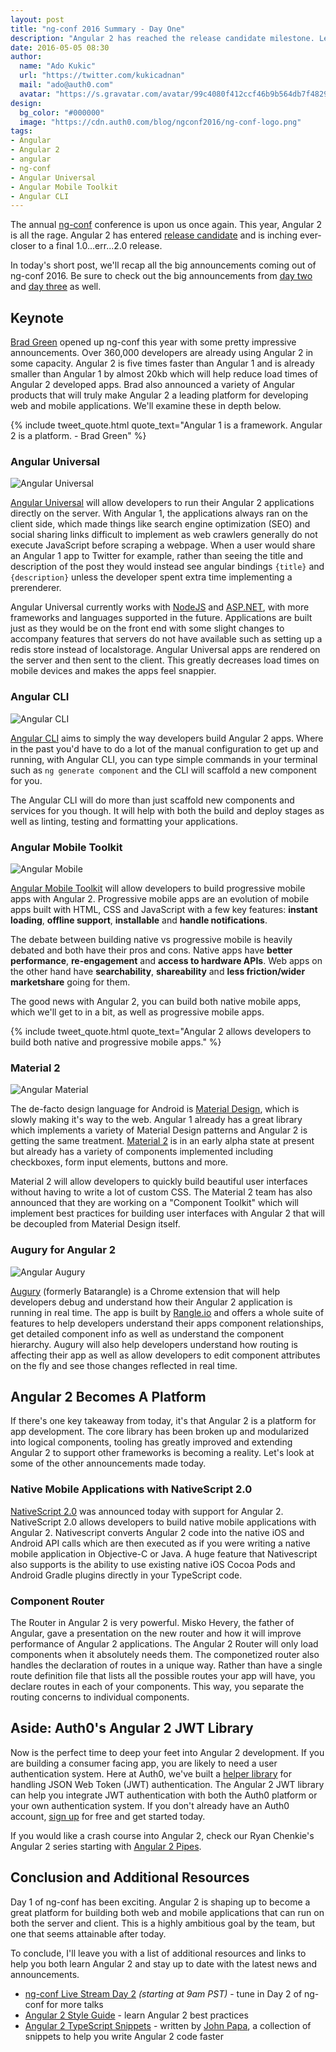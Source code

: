 ```yaml
---
layout: post
title: "ng-conf 2016 Summary - Day One"
description: "Angular 2 has reached the release candidate milestone. Learn more and get caught up on all the news coming out of ng-conf 2016."
date: 2016-05-05 08:30
author: 
  name: "Ado Kukic"
  url: "https://twitter.com/kukicadnan"
  mail: "ado@auth0.com"
  avatar: "https://s.gravatar.com/avatar/99c4080f412ccf46b9b564db7f482907?s=200"
design: 
  bg_color: "#000000"
  image: "https://cdn.auth0.com/blog/ngconf2016/ng-conf-logo.png"
tags: 
- Angular
- Angular 2
- angular
- ng-conf
- Angular Universal
- Angular Mobile Toolkit
- Angular CLI
---
```


The annual [ng-conf](https://www.ng-conf.org/) conference is upon us once again. This year, Angular 2 is all the rage. Angular 2 has entered [release candidate](https://github.com/angular/angular/blob/master/CHANGELOG.md#200-rc0-2016-05-02) and is inching ever-closer to a final 1.0...err...2.0 release.

In today's short post, we'll recap all the big announcements coming out of ng-conf 2016. Be sure to check out the big announcements from [day two](https://auth0.com/blog/2016/05/06/ng-conf-summary-day-2/) and [day three](https://auth0.com/blog/2016/05/07/ng-conf-summary-day-3/) as well.

## Keynote

[Brad Green](https://twitter.com/bradlygreen) opened up ng-conf this year with some pretty impressive announcements. Over 360,000 developers are already using Angular 2 in some capacity. Angular 2 is five times faster than Angular 1 and is already smaller than Angular 1 by almost 20kb which will help reduce load times of Angular 2 developed apps. Brad also announced a variety of Angular products that will truly make Angular 2 a leading platform for developing web and mobile applications. We'll examine these in depth below.

{% include tweet_quote.html quote_text="Angular 1 is a framework. Angular 2 is a platform. - Brad Green" %}

### Angular Universal

![Angular Universal](https://cdn.auth0.com/blog/ngconf2016/universal.png)

[Angular Universal](https://universal.angular.io) will allow developers to run their Angular 2 applications directly on the server. With Angular 1, the applications always ran on the client side, which made things like search engine optimization (SEO) and social sharing links difficult to implement as web crawlers generally do not execute JavaScript before scraping a webpage. When a user would share an Angular 1 app to Twitter for example, rather than seeing the title and description of the post they would instead see angular bindings `{title}` and `{description}` unless the developer spent extra time implementing a prerenderer.

Angular Universal currently works with [NodeJS](https://nodejs.org/en/) and [ASP.NET](http://www.asp.net/), with more frameworks and languages supported in the future. Applications are built just as they would be on the front end with some slight changes to accompany features that servers do not have available such as setting up a redis store instead of localstorage. Angular Universal apps are rendered on the server and then sent to the client. This greatly decreases load times on mobile devices and makes the apps feel snappier.

### Angular CLI

![Angular CLI](https://cdn.auth0.com/blog/ngconf2016/cli.png)

[Angular CLI](https://cli.angular.io) aims to simply the way developers build Angular 2 apps. Where in the past you'd have to do a lot of the manual configuration to get up and running, with Angular CLI, you can type simple commands in your terminal such as `ng generate component` and the CLI will scaffold a new component for you.

The Angular CLI will do more than just scaffold new components and services for you though. It will help with both the build and deploy stages as well as linting, testing and formatting your applications.

### Angular Mobile Toolkit

![Angular Mobile](https://cdn.auth0.com/blog/ngconf2016/mobile.png)

[Angular Mobile Toolkit](https://mobile.angular.io) will allow developers to build progressive mobile apps with Angular 2. Progressive mobile apps are an evolution of mobile apps built with HTML, CSS and JavaScript with a few key features: **instant loading**, **offline support**, **installable** and **handle notifications**.
 
 The debate between building native vs progressive mobile is heavily debated and both have their pros and cons. Native apps have **better performance**, **re-engagement** and **access to hardware APIs**. Web apps on the other hand have **searchability**, **shareability** and **less friction/wider marketshare** going for them.
 
 The good news with Angular 2, you can build both native mobile apps, which we'll get to in a bit, as well as progressive mobile apps.
 
 {% include tweet_quote.html quote_text="Angular 2 allows developers to build both native and progressive mobile apps." %}
 
### Material 2

![Angular Material](https://cdn.auth0.com/blog/ngconf2016/material.png)
 
The de-facto design language for Android is [Material Design](https://www.google.com/design/spec/material-design/introduction.html), which is slowly making it's way to the web. Angular 1 already has a great library which implements a variety of Material Design patterns and Angular 2 is getting the same treatment. [Material 2](https://material.angular.io/) is in an early alpha state at present but already has a variety of components implemented including checkboxes, form input elements, buttons and more.
 
Material 2 will allow developers to quickly build beautiful user interfaces without having to write a lot of custom CSS. The Material 2 team has also announced that they are working on a "Component Toolkit" which will implement best practices for building user interfaces with Angular 2 that will be decoupled from Material Design itself.
 
### Augury for Angular 2

![Angular Augury](https://cdn.auth0.com/blog/ngconf2016/augury.png)
 
 [Augury](https://augury.angular.io/) (formerly Batarangle) is a Chrome extension that will help developers debug and understand how their Angular 2 application is running in real time. The app is built by [Rangle.io](http://rangle.io/) and offers a whole suite of features to help developers understand their apps component relationships, get detailed component info as well as understand the component hierarchy. Augury will also help developers understand how routing is affecting their app as well as allow developers to edit component attributes on the fly and see those changes reflected in real time.
 
## Angular 2 Becomes A Platform
 
 If there's one key takeaway from today, it's that Angular 2 is a platform for app development. The core library has been broken up and modularized into logical components, tooling has greatly improved and extending Angular 2 to support other frameworks is becoming a reality. Let's look at some of the other announcements made today.
 
### Native Mobile Applications with NativeScript 2.0
 
 [NativeScript 2.0](https://www.nativescript.org/) was announced today with support for Angular 2. NativeScript 2.0 allows developers to build native mobile applications with Angular 2. Nativescript converts Angular 2 code into the native iOS and Android API calls which are then executed as if you were writing a native mobile application in Objective-C or Java. A huge feature that Nativescript also supports is the ability to use existing native iOS Cocoa Pods and Android Gradle plugins directly in your TypeScript code.
 
### Component Router
 
 The Router in Angular 2 is very powerful. Misko Hevery, the father of Angular, gave a presentation on the new router and how it will improve performance of Angular 2 applications. The Angular 2 Router will only load components when it absolutely needs them. The componetized router also handles the declaration of routes in a unique way. Rather than have a single route definition file that lists all the possible routes your app will have, you declare routes in each of your components. This way, you separate the routing concerns to individual components.
 
## Aside: Auth0's Angular 2 JWT Library
 
 Now is the perfect time to deep your feet into Angular 2 development. If you are building a consumer facing app, you are likely to need a user authentication system. Here at Auth0, we've built a [helper library](https://github.com/auth0/angular2-jwt) for handling JSON Web Token (JWT) authentication. The Angular 2 JWT library can help you integrate JWT authentication with both the Auth0 platform or your own authentication system. If you don't already have an Auth0 account, [sign up](https://auth0.com/signup) for free and get started today.
 
 If you would like a crash course into Angular 2, check our Ryan Chenkie's Angular 2 series starting with [Angular 2 Pipes](https://auth0.com/blog/2015/09/03/angular2-series-working-with-pipes/).
 
## Conclusion and Additional Resources
 
 Day 1 of ng-conf has been exciting. Angular 2 is shaping up to become a great platform for building both web and mobile applications that can run on both the server and client. This is a highly ambitious goal by the team, but one that seems attainable after today.
 
 To conclude, I'll leave you with a list of additional resources and links to help you both learn Angular 2 and stay up to date with the latest news and announcements.
 
 * [ng-conf Live Stream Day 2](https://www.ng-conf.org/#/) *(starting at 9am PST)* - tune in Day 2 of ng-conf for more talks
 * [Angular 2 Style Guide](https://angular.io/styleguide) - learn Angular 2 best practices
 * [Angular 2 TypeScript Snippets](https://marketplace.visualstudio.com/items?itemName=johnpapa.Angular2) - written by [John Papa](https://twitter.com/John_Papa), a collection of snippets to help you write Angular 2 code faster
 